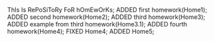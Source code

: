 ThIs Is RePoSiToRy FoR hOmEwOrKs;
ADDED first homework(Home1);
ADDED second homework(Home2);
ADDED third homework(Home3);
ADDED example from third homework(Home3.1);
ADDED fourth homework(Home4);
FIXED Home4;
ADDED Home5;